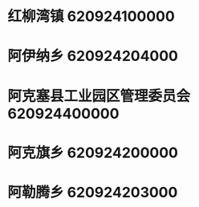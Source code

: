 # 红柳湾镇 620924100000
# 阿伊纳乡 620924204000
# 阿克塞县工业园区管理委员会 620924400000
# 阿克旗乡 620924200000
# 阿勒腾乡 620924203000
